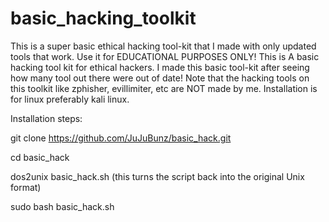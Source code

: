 # basic_hacking_toolkit
This is a super basic ethical hacking tool-kit that I made with only updated tools that work. Use it for EDUCATIONAL PURPOSES ONLY!
This is A basic hacking tool kit for ethical hackers. I made this basic tool-kit after seeing how many tool out there were out of date! 
Note that the hacking tools on this toolkit like zphisher, evillimiter, etc are NOT made by me.
Installation is for linux preferably kali linux.


Installation steps: 

git clone https://github.com/JuJuBunz/basic_hack.git

cd basic_hack

dos2unix basic_hack.sh (this turns the script back into the original Unix format)

sudo bash basic_hack.sh

